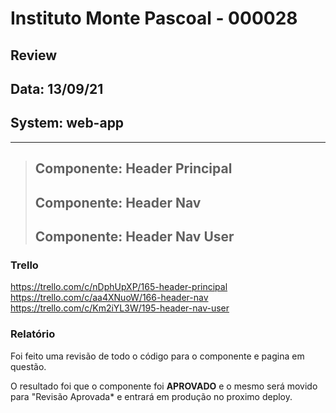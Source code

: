 # Instituto Monte Pascoal - 000028

## **Review**
## Data: 13/09/21
## System: web-app

***

> ## Componente: Header Principal
> ## Componente: Header Nav
> ## Componente: Header Nav User

### Trello
https://trello.com/c/nDphUpXP/165-header-principal  
https://trello.com/c/aa4XNuoW/166-header-nav  
https://trello.com/c/Km2iYL3W/195-header-nav-user  

### Relatório  
Foi feito uma revisão de todo o código para o componente e pagina em questão.  

O resultado foi que o componente foi **APROVADO** e o mesmo será movido para "Revisão Aprovada* e entrará em produção no proximo deploy.  

<!-- O resultado foi que a revisão foi **REPROVADA**, sendo necessário alguns ajustes para conclusão.

Segue a lista dos ajustes necessários:

- **PAGINA LOGOUT**
  - ok
- **PAGINA PAGES**
  - Adicionar botão para página de logout
- **COMPONENTE HEADER**
  - Manter os botões do menu até o tablet, apenas para mobile remover.
    - Trabalhar o responsivo assim como está no momento para que o conteúdo apareça
- **COMPONENTE HEADER NAV**
  - O componente com o nome do usuário possui todo o espaço disponível para escrever o nome
    - Em algumas resoluções, mesmo possuindo o espaço, está resumindo o nome e adicionando ...
    - Em anexo exemplos
- **COMPONENTE HEADER NAV USER**
  - A Animação é exatamente essa, parabéns!
  - Ficou muito apagado o menu.
    - Utilizar as cores do layout (pagina DEMO)
    - Texto: #545454
    - Ícone: #545454
    - Border: #dcdcdc
    - Hover: 
      - Background: #DCDCDC36
      - Text: #000;
  - Segue vídeo com demonstração

### **Obs**.:
Desktop: 1024px para cima  
Tablet: 768px até 1023px  
Mobile: 0 até 767px   -->
